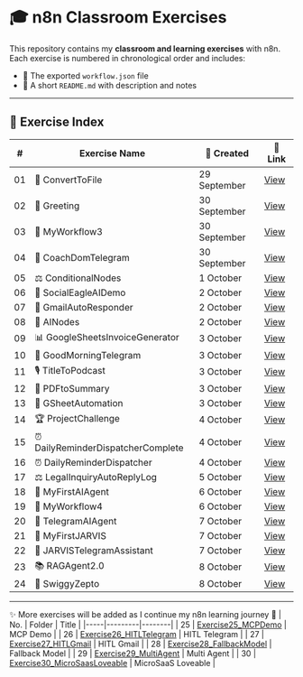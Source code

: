# 🎓 n8n Classroom Exercises  

This repository contains my **classroom and learning exercises** with n8n.  
Each exercise is numbered in chronological order and includes:  
- 📂 The exported `workflow.json` file  
- 📝 A short `README.md` with description and notes  

---

## 📑 Exercise Index  

| # | Exercise Name | 📅 Created | 🔗 Link |
|---|---------------|------------|---------|
| 01 | 🔄 ConvertToFile | 29 September | [View](./Exercise01_ConvertToFile) |
| 02 | 👋 Greeting | 30 September | [View](./Exercise02_Greeting) |
| 03 | 🧪 MyWorkflow3 | 30 September | [View](./Exercise03_MyWorkflow3) |
| 04 | 💬 CoachDomTelegram | 30 September | [View](./Exercise04_CoachDomTelegram) |
| 05 | ⚖️ ConditionalNodes | 1 October | [View](./Exercise05_ConditionalNodes) |
| 06 | 🦅 SocialEagleAIDemo | 2 October | [View](./Exercise06_SocialEagleAIDemo) |
| 07 | 📧 GmailAutoResponder | 2 October | [View](./Exercise07_GmailAutoResponder) |
| 08 | 🤖 AINodes | 2 October | [View](./Exercise08_AINodes) |
| 09 | 📊 GoogleSheetsInvoiceGenerator | 3 October | [View](./Exercise09_GoogleSheetsInvoiceGenerator) |
| 10 | 🌅 GoodMorningTelegram | 3 October | [View](./Exercise10_GoodMorningTelegram) |
| 11 | 🎙️ TitleToPodcast | 3 October | [View](./Exercise11_TitleToPodcast) |
| 12 | 📄 PDFtoSummary | 3 October | [View](./Exercise12_PDFtoSummary) |
| 13 | 📑 GSheetAutomation | 3 October | [View](./Exercise13_GSheetAutomation) |
| 14 | 🏆 ProjectChallenge | 4 October | [View](./Exercise14_ProjectChallenge) |
| 15 | ⏰ DailyReminderDispatcherComplete | 4 October | [View](./Exercise15_DailyReminderDispatcherComplete) |
| 16 | ⏰ DailyReminderDispatcher | 4 October | [View](./Exercise16_DailyReminderDispatcher) |
| 17 | ⚖️ LegalInquiryAutoReplyLog | 5 October | [View](./Exercise17_LegalInquiryAutoReplyLog) |
| 18 | 🤖 MyFirstAIAgent | 6 October | [View](./Exercise18_MyFirstAIAgent) |
| 19 | 🧪 MyWorkflow4 | 6 October | [View](./Exercise19_MyWorkflow4) |
| 20 | 💬 TelegramAIAgent | 7 October | [View](./Exercise20_TelegramAIAgent) |
| 21 | 🤖 MyFirstJARVIS | 7 October | [View](./Exercise21_MyFirstJARVIS) |
| 22 | 🤖 JARVISTelegramAssistant | 7 October | [View](./Exercise22_JARVISTelegramAssistant) |
| 23 | 📚 RAGAgent2.0 | 8 October | [View](./Exercise23_RAGAgent2.0) |
| 24 | 🛒 SwiggyZepto | 8 October | [View](./Exercise24_SwiggyZepto) |


---

✨ More exercises will be added as I continue my n8n learning journey 🚀
| No. | Folder | Title |
|-----|---------|--------|
| 25 | [Exercise25_MCPDemo](./Exercise25_MCPDemo) | MCP Demo |
| 26 | [Exercise26_HITLTelegram](./Exercise26_HITLTelegram) | HITL Telegram |
| 27 | [Exercise27_HITLGmail](./Exercise27_HITLGmail) | HITL Gmail |
| 28 | [Exercise28_FallbackModel](./Exercise28_FallbackModel) | Fallback Model |
| 29 | [Exercise29_MultiAgent](./Exercise29_MultiAgent) | Multi Agent |
| 30 | [Exercise30_MicroSaasLoveable](./Exercise30_MicroSaasLoveable) | MicroSaaS Loveable |
